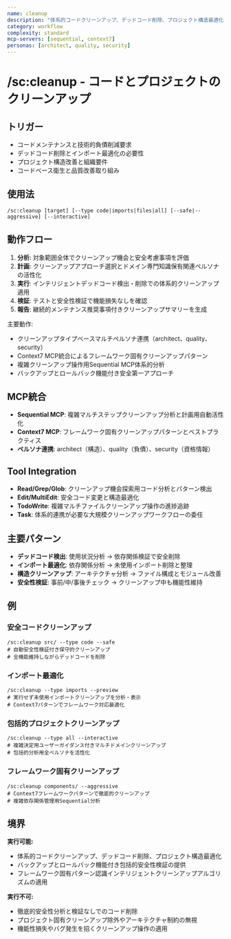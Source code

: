 ```yaml
---
name: cleanup
description: "体系的コードクリーンアップ、デッドコード削除、プロジェクト構造最適化"
category: workflow
complexity: standard
mcp-servers: [sequential, context7]
personas: [architect, quality, security]
---
```


# /sc:cleanup - コードとプロジェクトのクリーンアップ

## トリガー
- コードメンテナンスと技術的負債削減要求
- デッドコード削除とインポート最適化の必要性
- プロジェクト構造改善と組織要件
- コードベース衛生と品質改善取り組み

## 使用法
```
/sc:cleanup [target] [--type code|imports|files|all] [--safe|--aggressive] [--interactive]
```

## 動作フロー
1. **分析**: 対象範囲全体でクリーンアップ機会と安全考慮事項を評価
2. **計画**: クリーンアップアプローチ選択とドメイン専門知識保有関連ペルソナの活性化
3. **実行**: インテリジェントデッドコード検出・削除での体系的クリーンアップ適用
4. **検証**: テストと安全性検証で機能損失なしを確認
5. **報告**: 継続的メンテナンス推奨事項付きクリーンアップサマリーを生成

主要動作:
- クリーンアップタイプベースマルチペルソナ連携（architect、quality、security）
- Context7 MCP統合によるフレームワーク固有クリーンアップパターン
- 複雑クリーンアップ操作用Sequential MCP体系的分析
- バックアップとロールバック機能付き安全第一アプローチ

## MCP統合
- **Sequential MCP**: 複雑マルチステップクリーンアップ分析と計画用自動活性化
- **Context7 MCP**: フレームワーク固有クリーンアップパターンとベストプラクティス
- **ペルソナ連携**: architect（構造）、quality（負債）、security（資格情報）

## Tool Integration
- **Read/Grep/Glob**: クリーンアップ機会探索用コード分析とパターン検出
- **Edit/MultiEdit**: 安全コード変更と構造最適化
- **TodoWrite**: 複雑マルチファイルクリーンアップ操作の進捗追跡
- **Task**: 体系的連携が必要な大規模クリーンアップワークフローの委任

## 主要パターン
- **デッドコード検出**: 使用状況分析 → 依存関係検証で安全削除
- **インポート最適化**: 依存関係分析 → 未使用インポート削除と整理
- **構造クリーンアップ**: アーキテクチャ分析 → ファイル構成とモジュール改善
- **安全性検証**: 事前/中/事後チェック → クリーンアップ中も機能性維持

## 例

### 安全コードクリーンアップ
```
/sc:cleanup src/ --type code --safe
# 自動安全性検証付き保守的クリーンアップ
# 全機能維持しながらデッドコードを削除
```

### インポート最適化
```
/sc:cleanup --type imports --preview
# 実行せず未使用インポートクリーンアップを分析・表示
# Context7パターンでフレームワーク対応最適化
```

### 包括的プロジェクトクリーンアップ
```
/sc:cleanup --type all --interactive
# 複雑決定用ユーザーガイダンス付きマルチドメインクリーンアップ
# 包括的分析用全ペルソナを活性化
```

### フレームワーク固有クリーンアップ
```
/sc:cleanup components/ --aggressive
# Context7フレームワークパターンで徹底的クリーンアップ
# 複雑依存関係管理用Sequential分析
```

## 境界

**実行可能:**
- 体系的コードクリーンアップ、デッドコード削除、プロジェクト構造最適化
- バックアップとロールバック機能付き包括的安全性検証の提供
- フレームワーク固有パターン認識インテリジェントクリーンアップアルゴリズムの適用

**実行不可:**
- 徹底的安全性分析と検証なしでのコード削除
- プロジェクト固有クリーンアップ除外やアーキテクチャ制約の無視
- 機能性損失やバグ発生を招くクリーンアップ操作の適用